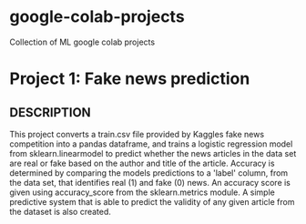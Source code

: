 # google-colab-projects
Collection of ML google colab projects 

# Project 1: Fake news prediction
## DESCRIPTION
This project converts a train.csv file provided by Kaggles fake news competition into a pandas dataframe, and trains a logistic regression
              model from sklearn.linearmodel to predict whether the news articles in the data set are real or fake based on the author and title of the 
              article. Accuracy is determined by comparing the models predictions to a 'label' column, from the data set, that identifies real (1) and fake 
              (0) news. An accuracy score is given using accuracy_score from the sklearn.metrics module. A simple predictive system that is able to 
              predict the validity of any given article from the dataset is also created.

 
